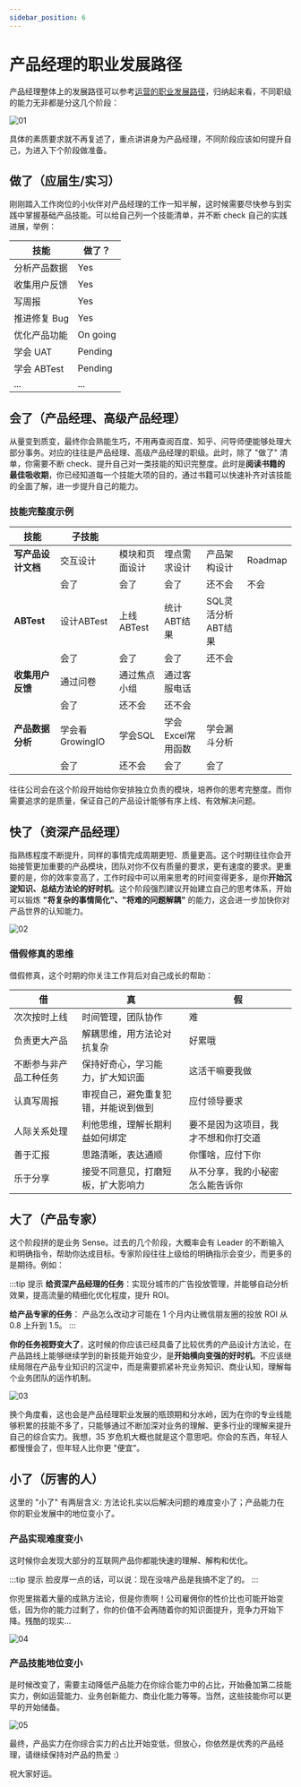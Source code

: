 ```yaml
---
sidebar_position: 6
---
```


# 产品经理的职业发展路径 

产品经理整体上的发展路径可以参考[运营的职业发展路径](https://cpjlrmsc.feishu.cn/wiki/BbOKwBnmni4QYJkacW6cNVg8nbh)，归纳起来看，不同职级的能力无非都是分这几个阶段：

![01](/img/career-path_images/01.png)

具体的素质要求就不再复述了，重点讲讲身为产品经理，不同阶段应该如何提升自己，为进入下个阶段做准备。

## 做了（应届生/实习）

刚刚踏入工作岗位的小伙伴对产品经理的工作一知半解，这时候需要尽快参与到实践中掌握基础产品技能。可以给自己列一个技能清单，并不断 check 自己的实践进展，举例：

| 技能 | 做了？ |
|------|--------|
| 分析产品数据 | Yes |
| 收集用户反馈 | Yes |
| 写周报 | Yes |
| 推进修复 Bug | Yes |
| 优化产品功能 | On going |
| 学会 UAT | Pending |
| 学会 ABTest | Pending |
| ... | ... |

## 会了（产品经理、高级产品经理）

从量变到质变，最终你会熟能生巧，不用再查阅百度、知乎、问导师便能够处理大部分事务。对应的往往是产品经理、高级产品经理的职级。此时，除了 "做了" 清单，你需要不断 check、提升自己对一类技能的知识完整度。此时是**阅读书籍的最佳吸收期**，你已经知道每一个技能大项的目的，通过书籍可以快速补齐对该技能的全面了解，进一步提升自己的能力。

### 技能完整度示例

| 技能 | 子技能 | | | | |
|------|--------|---|---|---|---|
| **写产品设计文档** | 交互设计 | 模块和页面设计 | 埋点需求设计 | 产品架构设计 | Roadmap |
| | 会了 | 会了 | 会了 | 还不会 | 不会 |
| **ABTest** | 设计ABTest | 上线ABTest | 统计ABT结果 | SQL灵活分析ABT结果 | |
| | 会了 | 会了 | 会了 | 还不会 | |
| **收集用户反馈** | 通过问卷 | 通过焦点小组 | 通过客服电话 | | |
| | 会了 | 还不会 | 还不会 | | |
| **产品数据分析** | 学会看GrowingIO | 学会SQL | 学会Excel常用函数 | 学会漏斗分析 | |
| | 会了 | 还不会 | 会了 | 会了 | |

往往公司会在这个阶段开始给你安排独立负责的模块，培养你的思考完整度。而你需要追求的是质量，保证自己的产品设计能够有序上线、有效解决问题。

## 快了（资深产品经理）

指熟练程度不断提升，同样的事情完成周期更短、质量更高。这个时期往往你会开始接管更加重要的产品模块，团队对你不仅有质量的要求，更有速度的要求。更重要的是，你的效率变高了，工作时段中可以用来思考的时间变得更多，是你**开始沉淀知识、总结方法论的好时机**。这个阶段强烈建议开始建立自己的思考体系，开始可以锻炼 **"将复杂的事情简化"、"将难的问题解耦"** 的能力，这会进一步加快你对产品世界的认知能力。

![02](/img/career-path_images/02.png)

### 借假修真的思维

借假修真，这个时期的你关注工作背后对自己成长的帮助：

| 借 | 真 | 假 |
|------|--------|--------|
| 次次按时上线 | 时间管理，团队协作 | 难 |
| 负责更大产品 | 解耦思维，用方法论对抗复杂 | 好累哦 |
| 不断参与非产品工种任务 | 保持好奇心，学习能力，扩大知识面 | 这活干嘛要我做 |
| 认真写周报 | 审视自己，避免重复犯错，并能说到做到 | 应付领导要求 |
| 人际关系处理 | 利他思维，理解长期利益如何绑定 | 要不是因为这项目，我才不想和你打交道 |
| 善于汇报 | 思路清晰，表达通顺 | 你懂啥，应付下你 |
| 乐于分享 | 接受不同意见，打磨短板，扩大影响力 | 从不分享，我的小秘密怎么能告诉你 |

## 大了（产品专家）

这个阶段拼的是业务 Sense。过去的几个阶段，大概率会有 Leader 的不断输入和明确指令，帮助你达成目标。专家阶段往往上级给的明确指示会变少，而更多的是期待。例如：

:::tip 提示
**给资深产品经理的任务**：实现分城市的广告投放管理，并能够自动分析效果，提高流量的精细化优化程度，提升 ROI。

**给产品专家的任务**：
产品怎么改动才可能在 1 个月内让微信朋友圈的投放 ROI 从 0.8 上升到 1.5。
:::

**你的任务视野变大了**，这时候的你应该已经具备了比较优秀的产品设计方法论，在产品路线上能够继续学到的新技能开始变少，是**开始横向变强的好时机**。不应该继续局限在产品专业知识的沉淀中，而是需要抓紧补充业务知识、商业认知，理解每个业务团队的运作机制。

![03](/img/career-path_images/03.png)

换个角度看，这也会是产品经理职业发展的瓶颈期和分水岭，因为在你的专业线能够积累的技能不多了，只能够通过不断加深对业务的理解、更多行业的理解来提升自己的综合实力。我想，35 岁危机大概也就是这个意思吧。你会的东西，年轻人都慢慢会了，但年轻人比你更 "便宜"。

## 小了（厉害的人）

这里的 "小了" 有两层含义: 方法论扎实以后解决问题的难度变小了；产品能力在你的职业发展中的地位变小了。

### 产品实现难度变小

这时候你会发现大部分的互联网产品你都能快速的理解、解构和优化。

:::tip 提示
脸皮厚一点的话，可以说：现在没啥产品是我搞不定了的。
:::

你兜里揣着大量的成熟方法论，但是你贵啊！公司雇佣你的性价比也可能开始变低，因为你的能力过剩了，你的价值不会再随着你的知识面提升，竞争力开始下降。残酷的现实...

![04](/img/career-path_images/04.png)

### 产品技能地位变小

是时候改变了，需要主动降低产品能力在你综合能力中的占比，开始叠加第二技能实力，例如运营能力、业务创新能力、商业化能力等等。当然，这些技能你可以更早的开始储备。

![05](/img/career-path_images/05.png)

最终，产品实力在你综合实力的占比开始变低，但放心，你依然是优秀的产品经理，请继续保持对产品的热爱 :）

祝大家好运。
